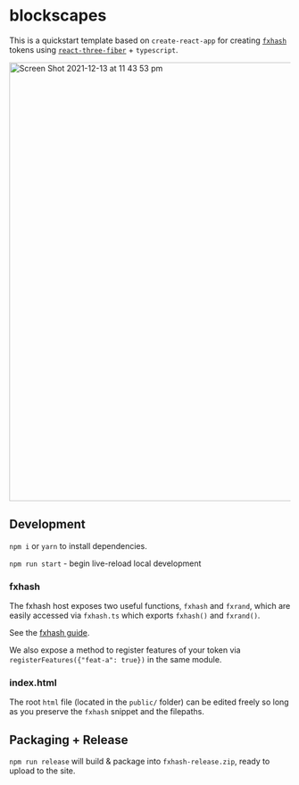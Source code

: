 # blockscapes

This is a quickstart template based on `create-react-app` for creating [`fxhash`](https://www.fxhash.xyz) tokens using [`react-three-fiber`](https://github.com/pmndrs/react-three-fiber) + `typescript`.

<img width="785" alt="Screen Shot 2021-12-13 at 11 43 53 pm" src="https://user-images.githubusercontent.com/5009316/145823304-5ab92259-61c4-449a-9d06-3c87996f8172.png">

## Development

`npm i` or `yarn` to install dependencies.

`npm run start` - begin live-reload local development

### fxhash

The fxhash host exposes two useful functions, `fxhash` and `fxrand`, which are easily accessed via `fxhash.ts` which exports `fxhash()` and `fxrand()`.

See the [fxhash guide](https://www.fxhash.xyz/articles/guide-mint-generative-token).

We also expose a method to register features of your token via `registerFeatures({"feat-a": true})` in the same module.

### index.html

The root `html` file (located in the `public/` folder) can be edited freely so long as you preserve the `fxhash` snippet and the filepaths.

## Packaging + Release

`npm run release` will build & package into `fxhash-release.zip`, ready to upload to the site.
